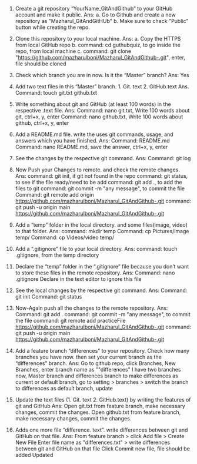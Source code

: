 1. Create a git repository “YourName_GitAndGithub” to your GitHub account and make it public.
Ans:
    a. Go to Github and create a new repository as "Mazharul_GitAndGitHUb"
    b. Make sure to check "Public" button while creating the repo.


2. Clone this repository to your local machine.
Ans:
    a. Copy the HTTPS from local GitHub repo
    b. command: cd guthubquiz, to go inside the repo, from local machine
    c. command: git clone "https://github.com/mazharulboni/Mazharul_GitAndGithub-.git", enter, file should be cloned

3. Check which branch you are in now. Is it the “Master” branch?
Ans: Yes

4. Add two text files in this “Master” branch. 1. Git. text 2. GitHub.text
Ans.
    Command: touch git.txt github.txt

5. Write something about git and GitHub (at least 100 words) in the respective .text file.
Ans:
    Command: nano git.txt, Write 100 words about git, ctrl+x, y, enter
    Command: nano github.txt, Write 100 words about github, ctrl+x, y, enter
    
6. Add a README.md file. write the uses git commands, usage, and answers which you have finished.
Ans:
    Command: README.md
    Command: nano README.md, save the answer, ctrl+x, y, enter

7. See the changes by the respective git command.
Ans:
    Command: git log

8. Now Push your Changes to remote. and check the remote changes.
Ans:
       command: git init, if git not found in the repo
       command: git status, to see if the file ready/need to be add
       command: git add ., to add the files to git
       command: git commit -m "any message", to commit the file
       Command: git remote add origin https://github.com/mazharulboni/Mazharul_GitAndGithub-.git
       command: git push -u origin main https://github.com/mazharulboni/Mazharul_GitAndGithub-.git

9. Add a “temp” folder in the local directory. and some files(image, video) to that folder.
Ans:
    command: mkdir temp
    Command: cp Pictures/image temp/
    Command: cp Videos/video temp/

10. Add a “.gitignore” file to your local directory.
Ans:
    command: touch .gitignore, from the temp directory

11. Declare the “temp” folder in the “.gitignore” file because you don’t want to store these files in the remote repository.
Ans:
    Command: nano .gitignore
            Declare in the text editor to ignore this file

12. See the local changes by the respective git command.
Ans:
    Command: git init
    Command: git status


13. Now-Again push all the changes to the remote repository.
Ans:
    Command: git add .
    command: git commit -m "any message", to commit the file
    command: git remote add practiceFile https://github.com/mazharulboni/Mazharul_GitAndGithub-.git
    command: git push -u origin main https://github.com/mazharulboni/Mazharul_GitAndGithub-.git

14. Add a feature branch “differences” to your repository. Check how many branches you have now. then set your current branch as the “differences” branch.
Ans:
    Go to github repo, click Branches, New Branches, enter branch name as ""differences"
    I have two branches now, Master branch and differences branch
    to make differences as current or default branch, go to setting > branches > switch the branch to differences as default branch, update

15. Update the text files (1. Git. text 2. GitHub.text) by writing the features of git and GitHub
Ans:
    Open git.txt from feature branch, make necessary changes, commit the changes.
    Open github.txt from feature branch, make necessary changes, commit the changes.


16. Adds one more file “difference. text”. write differences between git and GitHub on that file.
Ans:
    From feature branch > click Add file > Create New File
    Enter file name as "differences.txt" > write differences between git and GitHub on that file
    Click Commit new file, file should be added
Updated
